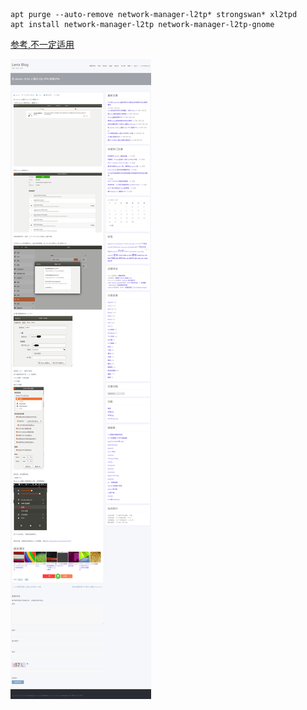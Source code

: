 
```
apt purge --auto-remove network-manager-l2tp* strongswan* xl2tpd
apt install network-manager-l2tp network-manager-l2tp-gnome
```

[参考,不一定适用](https://bugs.launchpad.net/ubuntu/+source/network-manager-l2tp/+bug/1771223)

![](./image/l2tp.png)